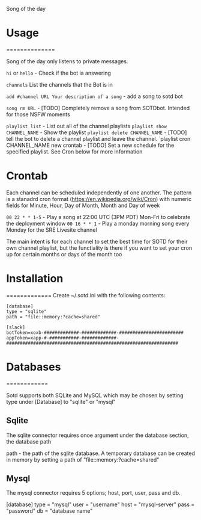 Song of the day 

# Usage
==============

Song of the day only listens to private messages.   


`hi` or `hello` -   Check if the bot ia answering

`channels` List the channels that the Bot is in

`add #channel URL Your description of a song` - add a song to sotd bot

`song rm URL` - [TODO] Completely remove a song from SOTDbot.  Intended for
those NSFW moments

`playlist list`  - List out all of the channel playlists
`playlist show CHANNEL_NAME` -  Show the playlist 
`playlist delete CHANNEL_NAME` - [TODO] tell the bot to delete a channel
playlist and leave the channel. 
`playlist cron CHANNEL_NAME  new crontab - [TODO] Set a new schedule for the
specified playlist. See Cron below for more information



# Crontab

Each channel can be scheduled independently of one another. The pattern is a
stanadrd cron format (https://en.wikipedia.org/wiki/Cron) with numeric fields
for Minute, Hour, Day of Month, Month and Day of week


` 00 22 * * 1-5 ` - Play a song at 22:00 UTC (3PM PDT) Mon-Fri  to celebrate the deployment window
` 00 16 * * 1 ` -  Play a monday morning song every Monday for the SRE Livesite channel 

The main intent is for each channel to set the best time for SOTD for their own
channel playlist, but the functiality is there if you want to set your cron up
for certain months or days of the month too






# Installation
=============
Create ~/.sotd.ini with the following contents:

```
[database]
type = "sqlite"
path = "file::memory:?cache=shared"

[slack]
botToken=xoxb-#############-#############-########################
appToken=xapp-#-###########-#############-################################################################
```


# Databases
============

Sotd supports both SQLite and MySQL which may be chosen by setting type under
[Database] to "sqlite" or "mysql" 

Sqlite
--------

The sqlite connector requires onoe argument under the database section, the
database path

path - the path of the sqlite database.  A temporary database can be created in
memory by setting a path of "file::memory:?cache=shared"

Mysql
------

The mysql connector requires 5 options;   host, port, user, pass and db.  


[database]
type = "mysql"
user = "username"
host = "mysql-server"
pass = "password"
db   = "database name"


